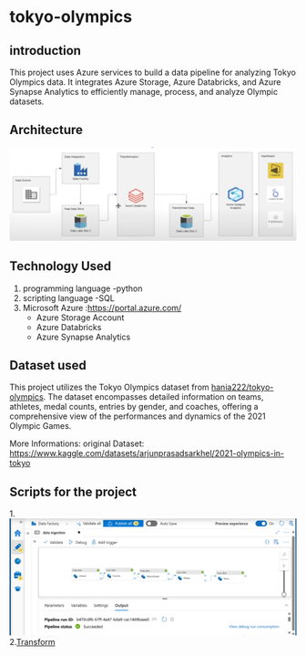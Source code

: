 # tokyo-olympics
## introduction 
This project uses Azure services to build a data pipeline for analyzing Tokyo Olympics data. It integrates Azure Storage, Azure Databricks, and Azure Synapse Analytics to efficiently manage, process, and analyze Olympic datasets.

## Architecture 
![project_architecture](Images/architecture.png)

## Technology Used 
1. programming language -python
2. scripting language -SQL
3. Microsoft Azure :https://portal.azure.com/
   - Azure Storage Account
   - Azure Databricks
   - Azure Synapse Analytics

## Dataset used 
This project utilizes the Tokyo Olympics dataset from [hania222/tokyo-olympics](https://github.com/hania222/tokyo-olympics/tree/main). The dataset encompasses detailed information on teams, athletes, medal counts, entries by gender, and coaches, offering a comprehensive view of the performances and dynamics of the 2021 Olympic Games.

More Informations:
original Dataset: https://www.kaggle.com/datasets/arjunprasadsarkhel/2021-olympics-in-tokyo 

## Scripts for the project
1.![Extract and Load](Images/pipline.PNG.png)
2.[Transform](https://github.com/hania222/tokyo-olympics/blob/main/Notebook%202024-09-08%2015_39_12.ipynb)
 



